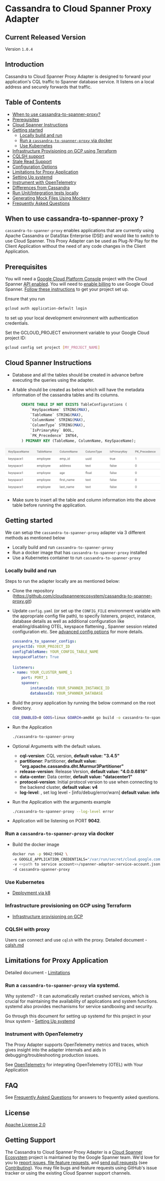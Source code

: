 # Cassandra to Cloud Spanner Proxy Adapter

## Current Released  Version

Version `1.0.4`

## Introduction
Cassandra to Cloud Spanner Proxy Adapter is designed to forward your application's CQL traffic to Spanner database service. It listens on a local address and securely forwards that traffic.

## Table of Contents


- [When to use cassandra-to-spanner-proxy?](#when-to-use-cassandra-to-spanner-proxy)
- [Prerequisites](#prerequisites)
- [Cloud Spanner Instructions](#cloud-spanner-instructions)
- [Getting started](#getting-started)
  - [Locally build and run](#locally-build-and-run)
  - [Run a `cassandra-to-spanner-proxy` via docker](#run-a-cassandra-to-spanner-proxy-via-docker)
  - [Use Kubernetes](#use-kubernetes)
- [Infrastructure Provisioning on GCP using Terraform](./deployment/infra-tf/README.md)
- [CQLSH support](./docs/cqlsh.md)
- [Stale Read Support](./docs/StaleRead.md)
- [Configuration Options](./docs/config_options.md)
- [Limitations for Proxy Application](#limitations-for-proxy-application)
- [Setting Up systemd](./systemd/Readme.md)
- [Instrument with OpenTelemetry](#instrument-with-opentelemetry)
- [Differences from Cassandra](./docs/differences_from_cassandra.md)
- [Run Unit/Integration tests locally](./docs/setup_ut_it.md)
- [Generating Mock Files Using Mockery](./mocks/README.md)
- [Frequently Asked Questions](./docs/faq.md)
## When to use cassandra-to-spanner-proxy ?

`cassandra-to-spanner-proxy`  enables applications that are currently using Apache Cassandra or DataStax Enterprise (DSE) and would like to switch to use Cloud Spanner. This Proxy Adapter can be used as Plug-N-Play for the Client Application without the need of any code changes in the Client Application.

## Prerequisites

You will need a [Google Cloud Platform Console][developer-console] project with the Cloud Spanner [API enabled][enable-api].
You will need to [enable billing][enable-billing] to use Google Cloud Spanner.
[Follow these instructions][create-project] to get your project set up.

Ensure that you run

```sh
gcloud auth application-default login
```

to set up your local development environment with authentication credentials.

Set the GCLOUD_PROJECT environment variable to your Google Cloud project ID:

```sh
gcloud config set project [MY_PROJECT_NAME]
```

## Cloud Spanner Instructions

- Database and all the tables should be created in advance before executing the queries using the adapter.
- A table should be created as below which will have the metadata information of the cassandra tables and its columns.

    ```sql
        CREATE TABLE IF NOT EXISTS TableConfigurations (
            `KeySpaceName` STRING(MAX),
            `TableName` STRING(MAX),
            `ColumnName` STRING(MAX),
            `ColumnType` STRING(MAX),
            `IsPrimaryKey` BOOL,
            `PK_Precedence` INT64,
        ) PRIMARY KEY (TableName, ColumnName, KeySpaceName);
    ```
![proxy_adapter_table_config sample data](docs/images/config_spanner.png)

- Make sure to insert all the table and column information into the above table before running the application.

## Getting started

We can setup the `cassandra-to-spanner-proxy` adapter via 3 different methods as mentioned below

- Locally build and run `cassandra-to-spanner-proxy`
- Run a docker image that has `cassandra-to-spanner-proxy` installed
- Use a Kubernetes container to run `cassandra-to-spanner-proxy`


### Locally build and run

Steps to run the adapter locally are as mentioned below:

- Clone the repository (https://github.com/cloudspannerecosystem/cassandra-to-spanner-proxy.git)
- Update `config.yaml` (or set up the `CONFIG_FILE` environment variable with the appropriate config file path), to specify listeners, project, instance, database details as well as additional configuration like enabling/disabling OTEL, keyspace flattening , Spanner session related configuration etc. See [advanced config options](docs/config_options.md) for more details.
    ```yaml
    cassandra_to_spanner_configs:
    projectId: YOUR_PROJECT_ID
    configTableName: YOUR_CONFIG_TABLE_NAME
    keyspaceFlatter: True

    listeners:
    - name: YOUR_CLUSTER_NAME_1
        port: PORT_1
        spanner:
            instanceId: YOUR_SPANNER_INSTANCE_ID
            databaseId: YOUR_SPANNER_DATABASE

    ```

- Build the proxy application by running the below command on the root directory.
    ```sh
    CGO_ENABLED=0 GOOS=linux GOARCH=amd64 go build -o cassandra-to-spanner-proxy .
- Run the Application
    ```sh
    ./cassandra-to-spanner-proxy
- Optional Arguments with the default values.
  * **cql-version**: CQL version, **default value: "3.4.5"**
  * **partitioner**: Partitioner, **default value: "org.apache.cassandra.dht.Murmur3Partitioner"**
  * **release-version**: Release Version, **default value: "4.0.0.6816"**
  * **data-center**: Data center, **default value: "datacenter1"**
  * **protocol-version**: Initial protocol version to use when connecting to the backend cluster, **default value: v4**
  * **log-level**: , set log level - [info/debug/error/warn] **default value: info**
- Run the Application with the arguments example
    ```sh
    ./cassandra-to-spanner-proxy --log-level error
- Application will be listening on PORT **9042**.

### Run a `cassandra-to-spanner-proxy` via docker

- Build the docker image
    ```sh
    docker run -p 9042:9042 \
  -e GOOGLE_APPLICATION_CREDENTIALS="/var/run/secret/cloud.google.com/spanner-adaptor-service-account.json" \
  -v <<path to service account>>/spanner-adaptor-service-account.json:/var/run/secret/cloud.google.com/ \
  -d cassandra-spanner-proxy

    ```

### Use Kubernetes

- [Deployment via k8](./deployment/k8/README.md)

### Infrastructure provisioning on GCP using Terraform
- [Infrastructure provisioning on GCP](./deployment/infra-tf/README.md)

### CQLSH with proxy
 Users can connect and use `cqlsh` with the proxy. Detailed document -  [cqlsh.md](./docs/cqlsh.md)

## Limitations for Proxy Application

Detailed document - [Limitations](./docs/limitations.md)

### Run a `cassandra-to-spanner-proxy` via systemd.

Why systemd? - It can automatically restart crashed services, which is crucial for maintaining the availability of applications and system functions. systemd also provides mechanisms for service sandboxing and security.

Go through this document for setting up systemd for this project in your linux system - [Setting Up systemd](./systemd/Readme.md)

### Instrument with OpenTelemetry

The Proxy Adapter supports OpenTelemetry metrics and traces, which gives insight into the adapter internals and aids in debugging/troubleshooting production issues.

See [OpenTelemetry](otel/README.md) for integrating OpenTelemetry (OTEL) with Your Application

[developer-console]: https://console.developers.google.com/
[enable-api]: https://console.cloud.google.com/flows/enableapi?apiid=spanner.googleapis.com
[enable-billing]: https://cloud.google.com/apis/docs/getting-started#enabling_billing
[create-project]: https://cloud.google.com/resource-manager/docs/creating-managing-projects
[cloud-cli]: https://cloud.google.com/cli

## FAQ
See [Frequently Asked Questions](docs/faq.md) for answers to frequently asked questions.

## License

[Apache License 2.0](LICENSE)

## Getting Support

The Cassandra to Cloud Spanner Proxy Adapter is a [Cloud Spanner Ecosystem](https://www.cloudspannerecosystem.dev/about)
project  is maintained by the Google Spanner team. We'd love for you to
[report issues, file feature requests][new-issue], and [send pull requests][new-pr]
(see [Contributing](CONTRIBUTING.md)). You may file bugs and feature
requests using GitHub's issue tracker or using the existing Cloud Spanner
support channels.

[new-issue]: https://github.com/cloudspannerecosystem/cassandra-to-spanner-proxy/issues/new
[new-pr]: https://github.com/cloudspannerecosystem/cassandra-to-spanner-proxy/compare

